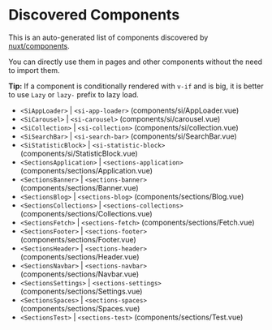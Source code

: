 # Discovered Components

This is an auto-generated list of components discovered by [nuxt/components](https://github.com/nuxt/components).

You can directly use them in pages and other components without the need to import them.

**Tip:** If a component is conditionally rendered with `v-if` and is big, it is better to use `Lazy` or `lazy-` prefix to lazy load.

- `<SiAppLoader>` | `<si-app-loader>` (components/si/AppLoader.vue)
- `<SiCarousel>` | `<si-carousel>` (components/si/carousel.vue)
- `<SiCollection>` | `<si-collection>` (components/si/collection.vue)
- `<SiSearchBar>` | `<si-search-bar>` (components/si/SearchBar.vue)
- `<SiStatisticBlock>` | `<si-statistic-block>` (components/si/StatisticBlock.vue)
- `<SectionsApplication>` | `<sections-application>` (components/sections/Application.vue)
- `<SectionsBanner>` | `<sections-banner>` (components/sections/Banner.vue)
- `<SectionsBlog>` | `<sections-blog>` (components/sections/Blog.vue)
- `<SectionsCollections>` | `<sections-collections>` (components/sections/Collections.vue)
- `<SectionsFetch>` | `<sections-fetch>` (components/sections/Fetch.vue)
- `<SectionsFooter>` | `<sections-footer>` (components/sections/Footer.vue)
- `<SectionsHeader>` | `<sections-header>` (components/sections/Header.vue)
- `<SectionsNavbar>` | `<sections-navbar>` (components/sections/Navbar.vue)
- `<SectionsSettings>` | `<sections-settings>` (components/sections/Settings.vue)
- `<SectionsSpaces>` | `<sections-spaces>` (components/sections/Spaces.vue)
- `<SectionsTest>` | `<sections-test>` (components/sections/Test.vue)

